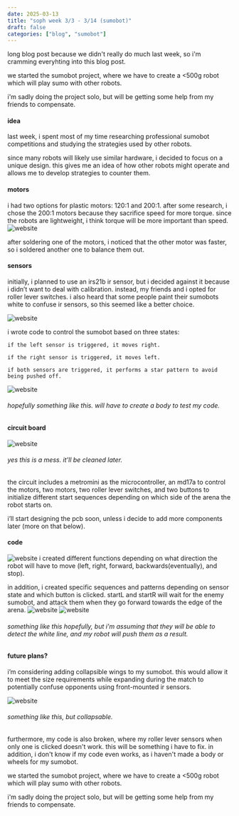 ```yaml
---
date: 2025-03-13
title: "soph week 3/3 - 3/14 (sumobot)"
draft: false
categories: ["blog", "sumobot"]
---
```


long blog post because we didn't really do much last week, so i'm cramming everyhting into this blog post. 

we started the sumobot project, where we have to create a <500g robot which will play sumo with other robots.

i'm sadly doing the project solo, but will be getting some help from my friends to compensate. 

#### idea
last week, i spent most of my time researching professional sumobot competitions and studying the strategies used by other robots.

since many robots will likely use similar hardware, i decided to focus on a unique design. this gives me an idea of how other robots might operate and allows me to develop strategies to counter them.

#### motors
i had two options for plastic motors: 120:1 and 200:1. after some research, i chose the 200:1 motors because they sacrifice speed for more torque. since the robots are lightweight, i think torque will be more important than speed. 
![website](/img/soph/8/motor.jpeg)

after soldering one of the motors, i noticed that the other motor was faster, so i soldered another one to balance them out.

#### sensors
initially, i planned to use an irs21b ir sensor, but i decided against it because i didn’t want to deal with calibration. instead, my friends and i opted for roller lever switches. i also heard that some people paint their sumobots white to confuse ir sensors, so this seemed like a better choice.

![website](/img/soph/8/switch.jpeg)

i wrote code to control the sumobot based on three states:

    if the left sensor is triggered, it moves right.

    if the right sensor is triggered, it moves left.

    if both sensors are triggered, it performs a star pattern to avoid being pushed off.

![website](/img/soph/8/star_pattern.gif) 
###### hopefully something like this. will have to create a body to test my code.

#### circuit board
![website](/img/soph/8/circuit.jpg)
###### yes this is a mess. it'll be cleaned later.
the circuit includes a metromini as the microcontroller, an md17a to control the motors, two motors, two roller lever switches, and two buttons to initialize different start sequences depending on which side of the arena the robot starts on.

i’ll start designing the pcb soon, unless i decide to add more components later (more on that below).

#### code
![website](/img/soph/8/directions.png)
i created different functions depending on what direction the robot will have to move (left, right, forward, backwards(eventually), and stop). 

in addition, i created specific sequences and patterns depending on sensor state and which button is clicked. startL and startR will wait for the enemy sumobot, and attack them when they go forward towards the edge of the arena. 
![website](/img/soph/8/special.png) 
![website](/img/soph/8/skill_issue.gif) 
###### something like this hopefully, but i'm assuming that they will be able to detect the white line, and my robot will push them as a result.

#### future plans?
i’m considering adding collapsible wings to my sumobot. this would allow it to meet the size requirements while expanding during the match to potentially confuse opponents using front-mounted ir sensors.

![website](/img/soph/8/wings.gif) 
###### something like this, but collapsable.

furthermore, my code is also broken, where my roller lever sensors when only one is clicked doesn't work. this will be something i have to fix. in addition, i don't know if my code even works, as i haven't made a body or wheels for my sumobot.

we started the sumobot project, where we have to create a <500g robot which will play sumo with other robots.

i'm sadly doing the project solo, but will be getting some help from my friends to compensate. 